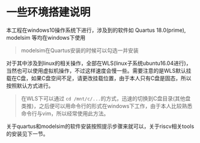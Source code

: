 # 一些环境搭建说明

本工程在windows10操作系统下进行，涉及到的软件如 Quartus 18.0(prime), modelsim 等均在windows下使用

> modelsim在Quartus安装的时候可以勾选一并安装

对于其中涉及到linux的相关操作，全部在WLS(linux子系统ubuntu16.04进行)，当然也可以使用虚拟机操作，不过这样速度会慢一些。需要注意的是WLS默认挂载在C盘，如果C盘空间不足，请更改挂载位置，由于本人只有C盘是固态，所以按照默认方式进行。

> 在WLS下可以通过 `cd /mnt/c/...`的方式，迅速的切换到C盘目录(其他盘类推)，之后便可以用命令行的形式在windows下工作，由于本人比较熟悉命令行与vim，所以经常使用此方法。

关于quartus和modelsim的软件安装按照提示步骤来就可以，关于riscv相关tools的安装见下一节。
